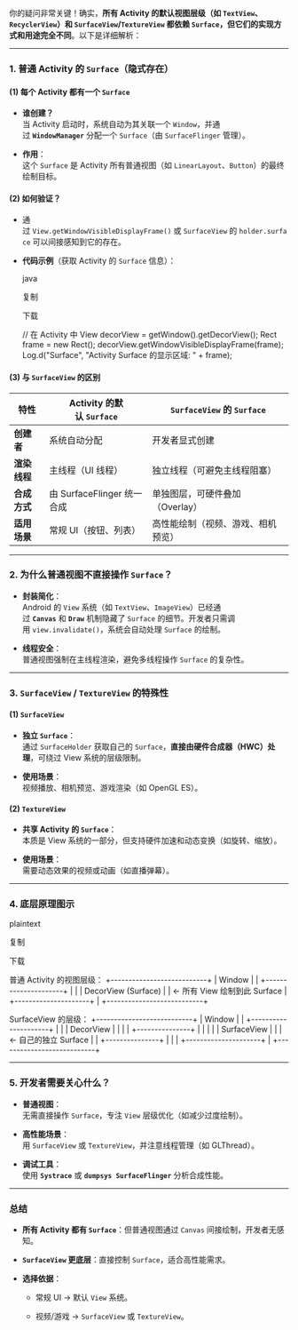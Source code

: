你的疑问非常关键！确实，**所有 Activity 的默认视图层级（如 `TextView`、`RecyclerView`）和 `SurfaceView`/`TextureView` 都依赖 `Surface`，但它们的实现方式和用途完全不同**。以下是详细解析：

---

### **1. 普通 Activity 的 `Surface`（隐式存在）**

#### **(1) 每个 Activity 都有一个 `Surface`**

- **谁创建？**  
    当 Activity 启动时，系统自动为其关联一个 `Window`，并通过 **`WindowManager`** 分配一个 `Surface`（由 `SurfaceFlinger` 管理）。
    
- **作用**：  
    这个 `Surface` 是 Activity 所有普通视图（如 `LinearLayout`、`Button`）的最终绘制目标。
    

#### **(2) 如何验证？**

- 通过 `View.getWindowVisibleDisplayFrame()` 或 `SurfaceView` 的 `holder.surface` 可以间接感知到它的存在。
    
- **代码示例**（获取 Activity 的 `Surface` 信息）：
    
    java
    
    复制
    
    下载
    
    // 在 Activity 中
    View decorView = getWindow().getDecorView();
    Rect frame = new Rect();
    decorView.getWindowVisibleDisplayFrame(frame);
    Log.d("Surface", "Activity Surface 的显示区域: " + frame);
    

#### **(3) 与 `SurfaceView` 的区别**

|**特性**|**Activity 的默认 `Surface`**|**`SurfaceView` 的 `Surface`**|
|---|---|---|
|**创建者**|系统自动分配|开发者显式创建|
|**渲染线程**|主线程（UI 线程）|独立线程（可避免主线程阻塞）|
|**合成方式**|由 SurfaceFlinger 统一合成|单独图层，可硬件叠加（Overlay）|
|**适用场景**|常规 UI（按钮、列表）|高性能绘制（视频、游戏、相机预览）|

---

### **2. 为什么普通视图不直接操作 `Surface`？**

- **封装简化**：  
    Android 的 `View` 系统（如 `TextView`、`ImageView`）已经通过 **`Canvas`** 和 **`Draw`** 机制隐藏了 `Surface` 的细节。开发者只需调用 `view.invalidate()`，系统会自动处理 `Surface` 的绘制。
    
- **线程安全**：  
    普通视图强制在主线程渲染，避免多线程操作 `Surface` 的复杂性。
    

---

### **3. `SurfaceView` / `TextureView` 的特殊性**

#### **(1) `SurfaceView`**

- **独立 `Surface`**：  
    通过 `SurfaceHolder` 获取自己的 `Surface`，**直接由硬件合成器（HWC）处理**，可绕过 View 系统的层级限制。
    
- **使用场景**：  
    视频播放、相机预览、游戏渲染（如 OpenGL ES）。
    

#### **(2) `TextureView`**

- **共享 Activity 的 `Surface`**：  
    本质是 View 系统的一部分，但支持硬件加速和动态变换（如旋转、缩放）。
    
- **使用场景**：  
    需要动态效果的视频或动画（如直播弹幕）。
    

---

### **4. 底层原理图示**

plaintext

复制

下载

普通 Activity 的视图层级：
+---------------------------+
| Window                    |
|   +---------------------+ |
|   | DecorView (Surface) | | ← 所有 View 绘制到此 Surface
|   +---------------------+ |
+---------------------------+

SurfaceView 的层级：
+---------------------------+
| Window                    |
|   +---------------------+ |
|   | DecorView           | |
|   |   +---------------+ | |
|   |   | SurfaceView    | | | ← 自己的独立 Surface
|   |   +---------------+ | |
|   +---------------------+ |
+---------------------------+

---

### **5. 开发者需要关心什么？**

- **普通视图**：  
    无需直接操作 `Surface`，专注 `View` 层级优化（如减少过度绘制）。
    
- **高性能场景**：  
    用 `SurfaceView` 或 `TextureView`，并注意线程管理（如 GLThread）。
    
- **调试工具**：  
    使用 **`Systrace`** 或 **`dumpsys SurfaceFlinger`** 分析合成性能。
    

---

### **总结**

- **所有 Activity 都有 `Surface`**：但普通视图通过 `Canvas` 间接绘制，开发者无感知。
    
- **`SurfaceView` 更底层**：直接控制 `Surface`，适合高性能需求。
    
- **选择依据**：
    
    - 常规 UI → 默认 `View` 系统。
        
    - 视频/游戏 → `SurfaceView` 或 `TextureView`。